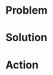 <!--
    Hello! Thanks for submitting a pull request to ListenBrainz. We appreciate
    your time and interest in helping our project!

    Use this template to help us review your change. Not everything is required,
    depending on your change. Keep or delete what is relevant for your change.
    Remember that it helps us review if you give more helpful info for us to
    understand your change.

    Ensure that you've read through and followed the Contributing Guidelines, in
    ./github/CONTRIBUTING.md.
-->

# Problem

<!--
    What problem are you trying to fix? What does this change address? Please try to
    think of people who do not have the context you have on the problem.

    Mention and link a JIRA ticket if there is one that's relevant.
-->



# Solution

<!--
    The details of your change. Talk about technical details, considerations, or
    other interesting points. If you have a lot to say, be more detailed in this
    section.
-->


# Action

<!--
    Other than merging your change, do you want / need us to do anything else
    with your change? This could include reviewing a specific part of your PR.
-->


